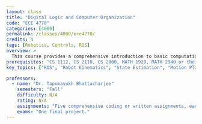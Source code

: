 ```yaml
---
layout: class
title: "Digital Logic and Computer Organization"
code: "ECE 4770"
categories: [4000]
permalink: /classes/4000/ece4770/
credits: 4
tags: [Robotics, Controls, ROS]
overview: >
  This course provides a comprehensive introduction to basic computational concepts used broadly in robotics. Students wil learn how different sub-fields of robotics such as kinematics, state-estimation, motion planning, and controls come together to develop intelligent behaviors in physical robotic systems using common robotics applications.
prerequisites: "CS 1112, CS 2110, CS 2800, MATH 1920, MATH 2940 or their equivalents."
key_topics: ["ROS", "Robot Kinematics", "State Estimation", "Motion Planning", "Controls"]

professors:
  - name: "Dr. Tapomayukh Bhattacharjee"
    semesters: "Fall"
    difficulty: N/A
    rating: N/A
    assignments: "Five comprehensive coding or written assignments, each worth 10-20% (depending on the content)."
    exams: "One final project."
---
```

